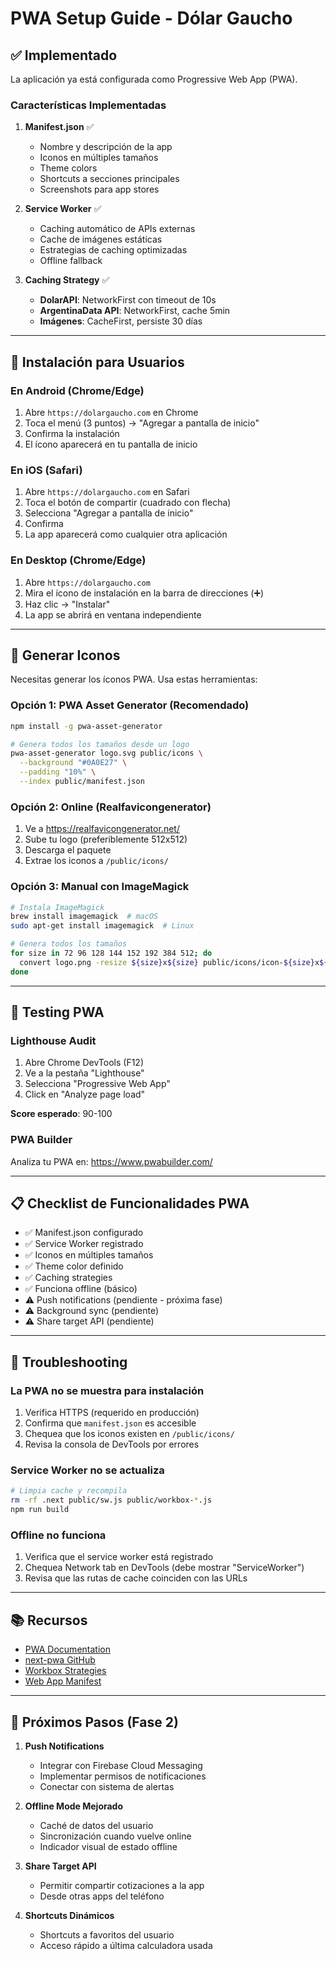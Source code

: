 # PWA Setup Guide - Dólar Gaucho

## ✅ Implementado

La aplicación ya está configurada como Progressive Web App (PWA).

### Características Implementadas

1. **Manifest.json** ✅
   - Nombre y descripción de la app
   - Iconos en múltiples tamaños
   - Theme colors
   - Shortcuts a secciones principales
   - Screenshots para app stores

2. **Service Worker** ✅
   - Caching automático de APIs externas
   - Cache de imágenes estáticas
   - Estrategias de caching optimizadas
   - Offline fallback

3. **Caching Strategy** ✅
   - **DolarAPI**: NetworkFirst con timeout de 10s
   - **ArgentinaData API**: NetworkFirst, cache 5min
   - **Imágenes**: CacheFirst, persiste 30 días

---

## 📱 Instalación para Usuarios

### En Android (Chrome/Edge)

1. Abre `https://dolargaucho.com` en Chrome
2. Toca el menú (3 puntos) → "Agregar a pantalla de inicio"
3. Confirma la instalación
4. El ícono aparecerá en tu pantalla de inicio

### En iOS (Safari)

1. Abre `https://dolargaucho.com` en Safari
2. Toca el botón de compartir (cuadrado con flecha)
3. Selecciona "Agregar a pantalla de inicio"
4. Confirma
5. La app aparecerá como cualquier otra aplicación

### En Desktop (Chrome/Edge)

1. Abre `https://dolargaucho.com`
2. Mira el ícono de instalación en la barra de direcciones (➕)
3. Haz clic → "Instalar"
4. La app se abrirá en ventana independiente

---

## 🎨 Generar Iconos

Necesitas generar los íconos PWA. Usa estas herramientas:

### Opción 1: PWA Asset Generator (Recomendado)

```bash
npm install -g pwa-asset-generator

# Genera todos los tamaños desde un logo
pwa-asset-generator logo.svg public/icons \
  --background "#0A0E27" \
  --padding "10%" \
  --index public/manifest.json
```

### Opción 2: Online (Realfavicongenerator)

1. Ve a https://realfavicongenerator.net/
2. Sube tu logo (preferiblemente 512x512)
3. Descarga el paquete
4. Extrae los iconos a `/public/icons/`

### Opción 3: Manual con ImageMagick

```bash
# Instala ImageMagick
brew install imagemagick  # macOS
sudo apt-get install imagemagick  # Linux

# Genera todos los tamaños
for size in 72 96 128 144 152 192 384 512; do
  convert logo.png -resize ${size}x${size} public/icons/icon-${size}x${size}.png
done
```

---

## 🚀 Testing PWA

### Lighthouse Audit

1. Abre Chrome DevTools (F12)
2. Ve a la pestaña "Lighthouse"
3. Selecciona "Progressive Web App"
4. Click en "Analyze page load"

**Score esperado**: 90-100

### PWA Builder

Analiza tu PWA en: https://www.pwabuilder.com/

---

## 📋 Checklist de Funcionalidades PWA

- ✅ Manifest.json configurado
- ✅ Service Worker registrado
- ✅ Iconos en múltiples tamaños
- ✅ Theme color definido
- ✅ Caching strategies
- ✅ Funciona offline (básico)
- ⚠️ Push notifications (pendiente - próxima fase)
- ⚠️ Background sync (pendiente)
- ⚠️ Share target API (pendiente)

---

## 🔧 Troubleshooting

### La PWA no se muestra para instalación

1. Verifica HTTPS (requerido en producción)
2. Confirma que `manifest.json` es accesible
3. Chequea que los iconos existen en `/public/icons/`
4. Revisa la consola de DevTools por errores

### Service Worker no se actualiza

```bash
# Limpia cache y recompila
rm -rf .next public/sw.js public/workbox-*.js
npm run build
```

### Offline no funciona

1. Verifica que el service worker está registrado
2. Chequea Network tab en DevTools (debe mostrar "ServiceWorker")
3. Revisa que las rutas de cache coinciden con las URLs

---

## 📚 Recursos

- [PWA Documentation](https://web.dev/progressive-web-apps/)
- [next-pwa GitHub](https://github.com/shadowwalker/next-pwa)
- [Workbox Strategies](https://developer.chrome.com/docs/workbox/modules/workbox-strategies/)
- [Web App Manifest](https://developer.mozilla.org/en-US/docs/Web/Manifest)

---

## 🎯 Próximos Pasos (Fase 2)

1. **Push Notifications**
   - Integrar con Firebase Cloud Messaging
   - Implementar permisos de notificaciones
   - Conectar con sistema de alertas

2. **Offline Mode Mejorado**
   - Caché de datos del usuario
   - Sincronización cuando vuelve online
   - Indicador visual de estado offline

3. **Share Target API**
   - Permitir compartir cotizaciones a la app
   - Desde otras apps del teléfono

4. **Shortcuts Dinámicos**
   - Shortcuts a favoritos del usuario
   - Acceso rápido a última calculadora usada
